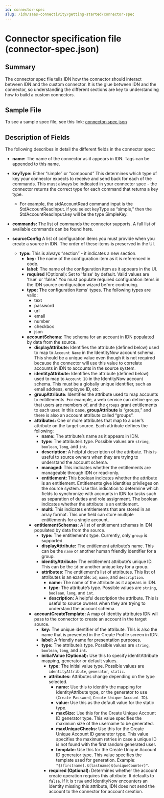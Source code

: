 ```yaml
---
id: connector-spec
slug: /idn/saas-connectivity/getting-started/connector-spec
---
```

# Connector specification file (connector-spec.json)

## Summary
The connector spec file tells IDN how the connector should interact between IDN and the custom connector. It is the glue between IDN and the connector, so understanding the different sections are key to understanding how to build a custom connectors.

## Sample File

To see a sample spec file, see this link: [connector-spec.json](https://github.com/sailpoint-oss/airtable-example-connector/blob/main/connector-spec.json)

## Description of Fields

The following describes in detail the different fields in the connector spec:

- **name:** The name of the connector as it appears in IDN. Tags can be appended to this name.

- **keyType:** Either “simple” or “compound” This determines which type of key your connector expects to receive and send back for each of the commands. This must always be indicated in your connector spec - the connector returns the correct type for each command that returns a key type.
    - For example, the stdAccountRead command input is the StdAccountReadInput. if you select keyType as “simple,” then the StdAccountReadInput.key will be the type SimpleKey.

- **commands:** The list of commands the connector supports. A full list of available commands can be found here.

- **sourceConfig** A list of configuration items you must provide when you create a source in IDN. The order of these items is preserved in the UI.
    - **type:** This is always “section” - it indicates a new section.
        - **key:** The name of the configuration item as it is referenced in code.
        - **label:** The name of the configuration item as it appears in the UI.
        - **required** (Optional): Set to 'false' by default. Valid values are 'true' or 'false.' You must populate required configuration items in the IDN source configuration wizard before continuing.
        - **type:** The configuration items' types. The following types are valid:
            - text
            - password
            - url
            - email
            - number
            - checkbox
            - json
        - **accountSchema:** The schema for an account in IDN populated by data from the source.
            - **displayAttribute:** Identifies the attribute (defined below) used to map to ```Account Name``` in the IdentityNow account schema. This should be a unique value even though it is not required because the connector will use this value to correlate accounts in IDN to accounts in the source system.
            - **identityAttribute:** Identifies the attribute (defined below) used to map to ```Account ID``` in the IdentityNow account schema. This must be a globally unique identifier, such as email address, employee ID, etc.
            - **groupAttribute:** Identifies the attribute used to map accounts to entitlements. For example, a web service can define ```groups``` that users are members of, and the ```groups``` grant entitlements to each user. In this case, **groupAttribute** is “groups,” and there is also an account attribute called “groups”.
            - **attributes:** One or more attributes that map to a user’s attribute on the target source. Each attribute defines the following:
                - **name:** The attribute’s name as it appears in IDN.
                - **type:** The attribute’s type. Possible values are ```string```, ```boolean```, ```long```, and ```int```.
                - **description:** A helpful description of the attribute. This is useful to source owners when they are trying to understand the account schema.
                - **managed:** This indicates whether the entitlements are manageable through IDN or read-only. 
                - **entitlement:** This boolean indicates whether the attribute is an entitlement. Entitlements give identities privileges on the source system. Use this indication to determine which fields to synchronize with accounts in IDN for tasks such as separation of duties and role assignment. The boolean indicates whether the attribute is an entitlement. 
                - **multi:** This indicates entitlements that are stored in an array format. This one field can store multiple entitlements for a single account.
            - **entitlementSchemas:** A list of entitlement schemas in IDN populated by data from the source.
                - **type:** The entitlement’s type. Currently, only ```group``` is supported.
                - **displayAttribute:** The entitlement attribute’s name. This can be the ```name``` or another human friendly identifier for a group.
                - **identityAttribute:** The entitlement attribute’s unique ID. This can be the ```id``` or another unique key for a group.
                - **attributes:** The entitlement’s list of attributes. This list of attributes is an example: ```id```, ```name```, and ```description```.
                    - **name:** The name of the attribute as it appears in IDN.
                    - **type:** The attribute’s type. Possible values are ```string```, ```boolean```, ```long```, and ```int```.
                    - **description:** A helpful description the attribute. This is useful to source owners when they are trying to understand the account schema.
            - **accountCreateTemplate:** A map of identity attributes IDN will pass to the connector to create an account in the target source.
                - **key:** The unique identifier of the attribute. This is also the name that is presented in the Create Profile screen in IDN.
                - **label:** A friendly name for presentation purposes.
                - **type:** The attribute’s type. Possible values are ```string```, ```boolean```, ```long```, and ```int```.
                - **initialValue (Optional):** Use this to specify identitAttribute mapping, generator or default values.
                    - **type:** The initial value type. Possible values are ```identityAttribute```, ```generator```, ```static```.
                    - **attributes:** Attributes change depending on the type selected.
                        - **name:** Use this to identify the mapping for identityAttribute type, or the generator to use (```Create Password```, ```Create Unique Account ID```).
                        - **value:** Use this as the default value for the static type.
                        - **maxSize:** Use this for the Create Unique Account ID generator type. This value specifies the maximum size of the username to be generated.
                        - **maxUniqueChecks:** Use this for the Create Unique Account ID generator type. This value specifies the maximum retries in case a unique ID is not found with the first random generated user.
                        - **template:** Use this for the Create Unique Account ID generator type. This value specifies the template used for generation. Example: ```"$(firstname).$(lastname)$(uniqueCounter)"```.
                    - **required (Optional):** Determines whether the account create operation requires this attribute. It defaults to ```false```. If it is ```true``` and IdentityNow encounters an identity missing this attribute, IDN does not send the account to the connector for account creation.
